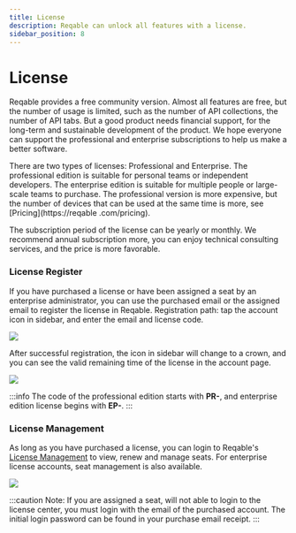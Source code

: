 ```yaml
---
title: License
description: Reqable can unlock all features with a license.
sidebar_position: 8
---
```


# License

Reqable provides a free community version. Almost all features are free, but the number of usage is limited, such as the number of API collections, the number of API tabs. But a good product needs financial support, for the long-term and sustainable development of the product. We hope everyone can support the professional and enterprise subscriptions to help us make a better software.

There are two types of licenses: Professional and Enterprise. The professional edition is suitable for personal teams or independent developers. The enterprise edition is suitable for multiple people or large-scale teams to purchase. The professional version is more expensive, but the number of devices that can be used at the same time is more, see [Pricing](https://reqable .com/pricing).

The subscription period of the license can be yearly or monthly. We recommend annual subscription more, you can enjoy technical consulting services, and the price is more favorable.

### License Register

If you have purchased a license or have been assigned a seat by an enterprise administrator, you can use the purchased email or the assigned email to register the license in Reqable. Registration path: tap the account icon in sidebar, and enter the email and license code.

![](arts/screenshot_01.png)

After successful registration, the icon in sidebar will change to a crown, and you can see the valid remaining time of the license in the account page.

![](arts/screenshot_02.png)

:::info
The code of the professional edition starts with **PR-**, and enterprise edition license begins with **EP-**.
:::

### License Management

As long as you have purchased a license, you can login to Reqable's [License Management](https://license.reqable.com/) to view, renew and manage seats. For enterprise license accounts, seat management is also available.

![](arts/screenshot_03.jpg)

:::caution
Note: If you are assigned a seat, will not able to login to the license center, you must login with the email of the purchased account. The initial login password can be found in your purchase email receipt.
:::